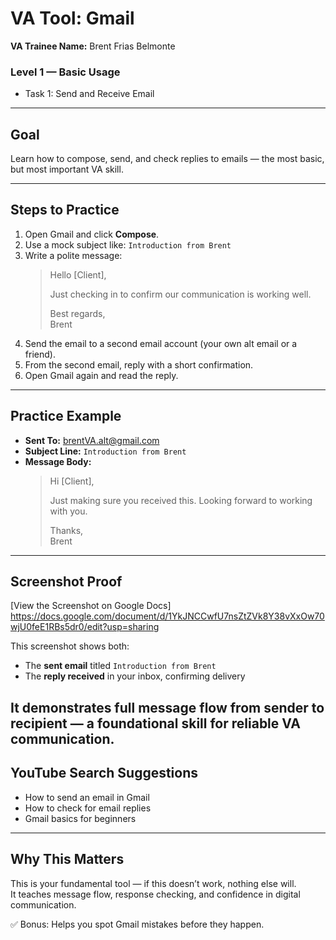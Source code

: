 # VA Tool: Gmail  
**VA Trainee Name:** Brent Frias Belmonte  

### Level 1 — Basic Usage  
- Task 1: Send and Receive Email  

---

## Goal  
Learn how to compose, send, and check replies to emails — the most basic, but most important VA skill.

---

## Steps to Practice

1. Open Gmail and click **Compose**.  
2. Use a mock subject like: `Introduction from Brent`  
3. Write a polite message:  
   > Hello [Client],  
   >  
   > Just checking in to confirm our communication is working well.  
   >  
   > Best regards,  
   > Brent  
4. Send the email to a second email account (your own alt email or a friend).  
5. From the second email, reply with a short confirmation.  
6. Open Gmail again and read the reply.

---

## Practice Example  

- **Sent To:** brentVA.alt@gmail.com  
- **Subject Line:** `Introduction from Brent`  
- **Message Body:**  
   > Hi [Client],  
   >  
   > Just making sure you received this. Looking forward to working with you.  
   >  
   > Thanks,  
   > Brent

---


## Screenshot Proof  

[View the Screenshot on Google Docs]
https://docs.google.com/document/d/1YkJNCCwfU7nsZtZVk8Y38vXxOw70wjU0feE1RBs5dr0/edit?usp=sharing

This screenshot shows both:
- The **sent email** titled `Introduction from Brent`
- The **reply received** in your inbox, confirming delivery

It demonstrates full message flow from sender to recipient — a foundational skill for reliable VA communication.
---

## YouTube Search Suggestions

- How to send an email in Gmail  
- How to check for email replies  
- Gmail basics for beginners

---

## Why This Matters  
This is your fundamental tool — if this doesn’t work, nothing else will.  
It teaches message flow, response checking, and confidence in digital communication.

✅ Bonus: Helps you spot Gmail mistakes before they happen.
